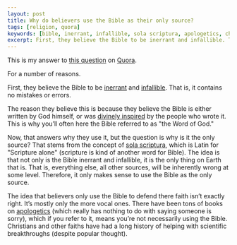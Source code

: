 ```yaml
---
layout: post
title: Why do believers use the Bible as their only source?
tags: [religion, quora]
keywords: [bible, inerrant, infallible, sola scriptura, apologetics, church, god, christian, christianity]
excerpt: First, they believe the Bible to be inerrant and infallible. That is, it contains no mistakes or errors.
---
```


This is my answer to [this question](https://www.quora.com/Why-do-believers-use-Bible-as-the-only-scource-of-defense-for-all-attacks) on [Quora](https://www.quora.com).

For a number of reasons.

First, they believe the Bible to be [inerrant](https://en.wikipedia.org/wiki/Biblical_inerrancy) and [infallible](https://en.wikipedia.org/wiki/Biblical_infallibility). That is, it contains no mistakes or errors.

The reason they believe this is because they believe the Bible is either written by God himself, or was [divinely inspired](https://en.wikipedia.org/wiki/Biblical_inspiration) by the people who wrote it. This is why you’ll often here the Bible referred to as "the Word of God."

Now, that answers why they use it, but the question is why is it the only source? That stems from the concept of [sola scriptura](https://en.wikipedia.org/wiki/Sola_scriptura), which is Latin for "Scripture alone" (scripture is kind of another word for Bible). The idea is that not only is the Bible inerrant and infallible, it is the only thing on Earth that is. That is, everything else, all other sources, will be inherently wrong at some level. Therefore, it only makes sense to use the Bible as the only source.

The idea that believers only use the Bible to defend there faith isn’t exactly right. It’s mostly only the more vocal ones. There have been tons of books on [apologetics](https://en.wikipedia.org/wiki/Apologetics) (which really has nothing to do with saying someone is sorry), which if you refer to it, means you’re not necessarily using the Bible. Christians and other faiths have had a long history of helping with scientific breakthroughs (despite popular thought).
